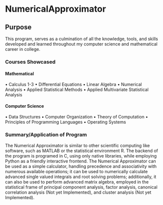 # NumericalApproximator

## Purpose
This program, serves as a culmination of all the knowledge, tools, and skills developed and learned throughout my computer science and mathematical career in college.

### Courses Showcased
 
#### Mathematical 
•	Calculus 1-3
•	Differential Equations
•	Linear Algebra
•	Numerical Analysis
•	Applied Statistical Methods
•	Applied Multivariate Statistical Analysis
#### Computer Science
•	Data Structures
•	Computer Organization
•	Theory of Computation
•	Principles of Programming Languages
•	Operating Systems
 
### Summary/Application of Program
The Numerical Approximator is similar to other scientific computing like software, such as MATLAB or the statistical environment R. The backend of the program is programed in C, using only native libraries, while employing Python as a friendly interactive frontend.
The Numerical Approximator can be used as a simple calculator, handling precedence and associativity with numerous available operations; it can be used to numerically calculate advanced single valued integrals and root solving problems; additionally, it can also be used to perform advanced matrix algebra, employed in the statistical frame of principal component analysis, factor analysis, canonical correlation analysis (Not yet Implemented), and cluster analysis (Not yet Implemented).

